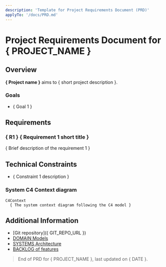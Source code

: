 ```yaml
---
description: 'Template for Project Requirements Document (PRD)'
applyTo: '/docs/PRD.md'
---
```


# Project Requirements Document for { PROJECT_NAME }

## Overview

**{ Project name }** aims to { short project description }.

### Goals 

- { Goal 1 }

## Requirements

### { R1 } { Requirement 1 short title }

{ Brief description of the requirement 1 }

## Technical Constraints

- { Constraint 1 description }

### System C4 Context diagram

```mermaid
C4Context
  { The system context diagram following the C4 model }
```

## Additional Information

- [Git repository]({ GIT_REPO_URL })
- [DOMAIN Models](./DOMAIN.md)
- [SYSTEMS Architecture](./SYSTEMS.md)
- [BACKLOG of features](./BACKLOG.md)

> End of PRD for { PROJECT_NAME }, last updated on { DATE }.
